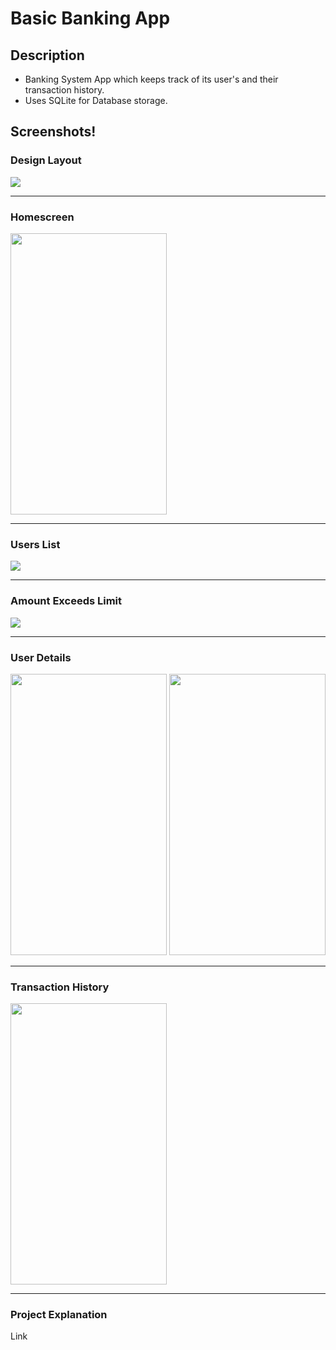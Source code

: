 # Basic Banking App

## Description
* Banking System App which keeps track of its user's and their transaction history.
* Uses SQLite for Database storage.

## Screenshots!

### Design Layout 
<img 
src="https://github.com/iamanas1111/Basic-Banking-App/blob/main/ss/Home%20Layout.jpg">

----------------------------------------

### Homescreen 
<img 
src="https://github.com/iamanas1111/Basic-Banking-App/blob/main/ss/ Home%20Layout.jpg" width ="250px" height ="450px"> 

------------------------------------------

### Users List 
<img 
src="https://github.com/iamanas1111/Basic-Banking-App/blob/main/ss/User%20List.jpg">

------------------------------------------

### Amount Exceeds Limit
<img 
src="https://github.com/iamanas1111/Basic-Banking-App/blob/main/ss/Amount%20exceeds%20limit.jpg">

------------------------------------------

### User Details
<img 
src="https://github.com/iamanas1111/Basic-Banking-App/blob/main/ss/User%20Details.jpg" width ="250px" height ="450px"> 
<img 
src="https://github.com/iamanas1111/Basic-Banking-App/blob/main/ss/Enter%20amount.jpg" width ="250px" height ="450px">   

------------------------------------------

### Transaction History
<img 
src="https://github.com/iamanas1111/Basic-Banking-App/blob/main/ss/Transaction%20History.jpg" width ="250px" height ="450px">

------------------------------------------



### Project Explanation 
Link 

